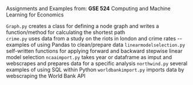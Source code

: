 Assignments and Examples from: **GSE 524** Computing and Machine Learning for Economics

`Graph.py` creates a class for defining a node graph and writes a function/method for calculating the shortest path  
`crime.py` uses data from a study on the riots in london and crime rates -- examples of using Pandas to clean/prepare data
`linearmodelselection.py` self-written functions for applying forward and backward stepwise linear model selection
`ncaaimport.py` takes year or dataframe as imput and webscrapes and prepares data for a specific analysis
`northwind.py` several examples of using SQL within Python
`worldbankimport.py` imports data by webscraping the World Bank API
